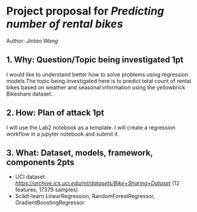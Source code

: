 # Project proposal for *Predicting number of rental bikes*
Author: *Jintao Wang*

## 1. Why: Question/Topic being investigated 1pt
I would like to understand better how to solve problems using regression models.The topic being investigated here is to predict total count of rental bikes based on weather and seasonal information using the yellowbrick Bikeshare dataset.


## 2. How: Plan of attack 1pt
I will use the Lab2 notebook as a template. I will create a regression workflow in a jupyter notebook and submit it. 

## 3. What: Dataset, models, framework, components 2pts
- UCI dataset *https://archive.ics.uci.edu/ml/datasets/Bike+Sharing+Dataset* (12 features, 17379 samples)
- Scikit-learn LinearRegression, RandomForestRegressor, GradientBoostingRegressor
